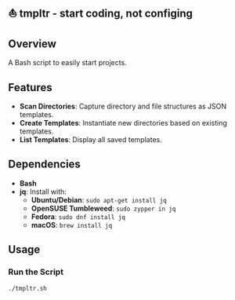## :sailboat: tmpltr - start coding, not configing

## Overview

A Bash script to easily start projects.

## Features

- **Scan Directories**: Capture directory and file structures as JSON templates.
- **Create Templates**: Instantiate new directories based on existing templates.
- **List Templates**: Display all saved templates.

## Dependencies

- **Bash**
- **jq**: Install with:
  - **Ubuntu/Debian**: `sudo apt-get install jq`
  - **OpenSUSE Tumbleweed**: `sudo zypper in jq`
  - **Fedora**: `sudo dnf install jq`
  - **macOS**: `brew install jq`

## Usage

### Run the Script

```bash
./tmpltr.sh
